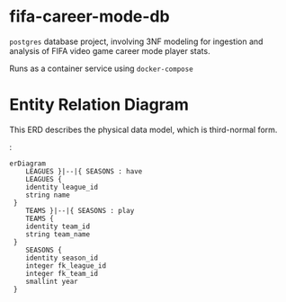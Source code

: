 # fifa-career-mode-db
`postgres` database project, involving 3NF modeling for ingestion and analysis of FIFA video game career mode player stats.
 
 Runs as a container service using `docker-compose`
 

# Entity Relation Diagram

This ERD describes the physical data model, which is third-normal form.

<first-entity> <relationship> <second-entity> : <relationship-label>
 
```mermaid
erDiagram
    LEAGUES }|--|{ SEASONS : have
    LEAGUES {
    identity league_id
    string name
 }
    TEAMS }|--|{ SEASONS : play
    TEAMS {
    identity team_id
    string team_name
 }
    SEASONS {
    identity season_id
    integer fk_league_id
    integer fk_team_id
    smallint year
 }

